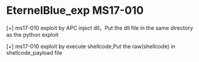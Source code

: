 # EternelBlue_exp MS17-010

[+]  ms17-010 exploit by APC inject dll，Put the dll file in the same directory as the python exploit


[+]  ms17-010 exploit by execute shellcode,Put the raw(shellcode) in shellcode_payload file
